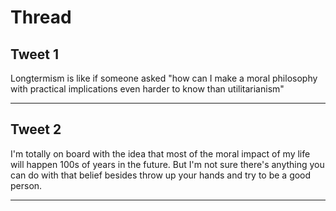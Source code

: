 # Thread

## Tweet 1

Longtermism is like if someone asked "how can I make a moral philosophy with practical implications even harder to know than utilitarianism"

---

## Tweet 2

I'm totally on board with the idea that most of the moral impact of my life will happen 100s of years in the future. But I'm not sure there's anything you can do with that belief besides throw up your hands and try to be a good person.

---

